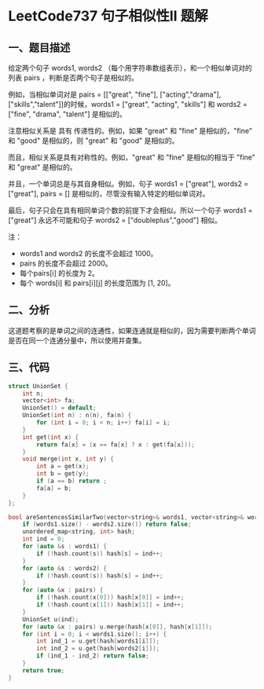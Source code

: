 # LeetCode737 句子相似性II 题解

## 一、题目描述

给定两个句子 words1, words2 （每个用字符串数组表示），和一个相似单词对的列表 pairs ，判断是否两个句子是相似的。

例如，当相似单词对是 pairs = [["great", "fine"], ["acting","drama"], ["skills","talent"]]的时候，words1 = ["great", "acting", "skills"] 和 words2 = ["fine", "drama", "talent"] 是相似的。

注意相似关系是 具有 传递性的。例如，如果 "great" 和 "fine" 是相似的，"fine" 和 "good" 是相似的，则 "great" 和 "good" 是相似的。

而且，相似关系是具有对称性的。例如，"great" 和 "fine" 是相似的相当于 "fine" 和 "great" 是相似的。

并且，一个单词总是与其自身相似。例如，句子 words1 = ["great"], words2 = ["great"], pairs = [] 是相似的，尽管没有输入特定的相似单词对。

最后，句子只会在具有相同单词个数的前提下才会相似。所以一个句子 words1 = ["great"] 永远不可能和句子 words2 = ["doubleplus","good"] 相似。

注：

+ words1 and words2 的长度不会超过 1000。
+ pairs 的长度不会超过 2000。
+ 每个pairs[i] 的长度为 2。
+ 每个 words[i] 和 pairs[i][j] 的长度范围为 [1, 20]。



## 二、分析

这道题考察的是单词之间的连通性，如果连通就是相似的，因为需要判断两个单词是否在同一个连通分量中，所以使用并查集。



## 三、代码

```c++
struct UnionSet {
    int n;
    vector<int> fa;
    UnionSet() = default;
    UnionSet(int n) : n(n), fa(n) {
        for (int i = 0; i < n; i++) fa[i] = i;
    }
    int get(int x) {
        return fa[x] = (x == fa[x] ? x : get(fa[x]));
    }
    void merge(int x, int y) {
        int a = get(x);
        int b = get(y);
        if (a == b) return ;
        fa[a] = b;
    }
};

bool areSentencesSimilarTwo(vector<string>& words1, vector<string>& words2, vector<vector<string>>& pairs) {
    if (words1.size() - words2.size()) return false;
    unordered_map<string, int> hash;
    int ind = 0;
    for (auto &s : words1) {
        if (!hash.count(s)) hash[s] = ind++;
    }
    for (auto &s : words2) {
        if (!hash.count(s)) hash[s] = ind++;
    }
    for (auto &x : pairs) {
        if (!hash.count(x[0])) hash[x[0]] = ind++;
        if (!hash.count(x[1])) hash[x[1]] = ind++;
    }
    UnionSet u(ind);
    for (auto &x : pairs) u.merge(hash[x[0]], hash[x[1]]);
    for (int i = 0; i < words1.size(); i++) {
        int ind_1 = u.get(hash[words1[i]]);
        int ind_2 = u.get(hash[words2[i]]);
        if (ind_1 - ind_2) return false;
    }
    return true;
}
```

